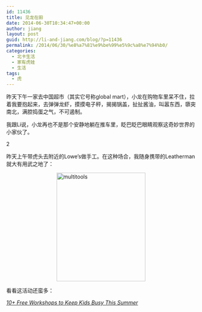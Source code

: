 ```yaml
---
id: 11436
title: 见龙在田
date: 2014-06-30T10:34:47+00:00
author: jiang
layout: post
guid: http://li-and-jiang.com/blog/?p=11436
permalink: /2014/06/30/%e8%a7%81%e9%be%99%e5%9c%a8%e7%94%b0/
categories:
  - 北卡生活
  - 家有虎娃
  - 生活
tags:
  - 虎
---
```

昨天下午一家去中国超市（其实它号称global mart），小龙在购物车里呆不住，拉着我要抱起来，去弹弹龙虾，摸摸电子秤，揭揭锅盖，扯扯酱油，叫嚣东西，隳突南北，满腔捣蛋之气，不可遏制。

我跟Li说，小龙再也不是那个安静地躺在推车里，眨巴眨巴眼睛观察这奇妙世界的小家伙了。

2

昨天上午带虎头去附近的Lowe&#8217;s做手工。在这种场合，我随身携带的Leatherman就大有用武之地了：

[<img title="multitools" style="border-top: 0px; border-right: 0px; background-image: none; border-bottom: 0px; float: none; padding-top: 0px; padding-left: 0px; margin-left: auto; border-left: 0px; display: block; padding-right: 0px; margin-right: auto" border="0" alt="multitools" src="http://jiangtanghu.com/cn/wp-content/uploads/2014/06/multitools_thumb.png" width="236" height="289" />](http://jiangtanghu.com/cn/wp-content/uploads/2014/06/multitools.png)

看看这活动还蛮多：

_[10+ Free Workshops to Keep Kids Busy This Summer](http://lifehacker.com/10-free-workshops-to-keep-kids-busy-this-summer-1596366258)_